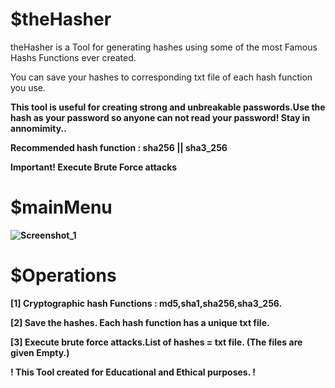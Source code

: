 # $theHasher

theHasher is a Tool for generating hashes using some of the most Famous Hashs Functions ever created.

You can save your hashes to corresponding txt file of each hash function you use.

<b>This tool is useful for creating strong and unbreakable passwords.Use the hash as your password so anyone can not read your password!<b>
Stay in annomimity..
  
Recommended hash function : sha256 || sha3_256

<b>Important! Execute Brute Force attacks<b>


# $mainMenu
![Screenshot_1](https://user-images.githubusercontent.com/83230070/131403380-eb8ca314-780b-4a99-a98e-b3ca85edc88e.png)
  
# $Operations
[1] Cryptographic hash Functions : md5,sha1,sha256,sha3_256.
  
[2] Save the hashes. Each hash function has a unique txt file.
  
[3] Execute brute force attacks.List of hashes = txt file. (The files are given Empty.)
  
! This Tool created for Educational and Ethical purposes. !

